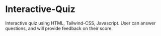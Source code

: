 # Interactive-Quiz

Interactive quiz using HTML, Tailwind-CSS, Javascript. User can answer questions, and will provide feedback on their score.
